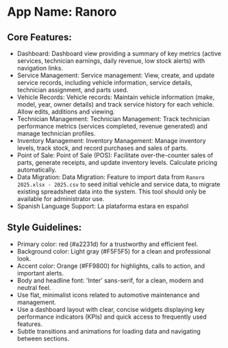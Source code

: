 # **App Name**: Ranoro

## Core Features:

- Dashboard: Dashboard view providing a summary of key metrics (active services, technician earnings, daily revenue, low stock alerts) with navigation links.
- Service Management: Service management: View, create, and update service records, including vehicle information, service details, technician assignment, and parts used.
- Vehicle Records: Vehicle records: Maintain vehicle information (make, model, year, owner details) and track service history for each vehicle. Allow edits, additions and viewing.
- Technician Management: Technician Management: Track technician performance metrics (services completed, revenue generated) and manage technician profiles.
- Inventory Management: Inventory Management: Manage inventory levels, track stock, and record purchases and sales of parts.
- Point of Sale: Point of Sale (POS): Facilitate over-the-counter sales of parts, generate receipts, and update inventory levels. Calculate pricing automatically.
- Data Migration: Data Migration: Feature to import data from `Ranoro 2025.xlsx - 2025.csv` to seed initial vehicle and service data, to migrate existing spreadsheet data into the system. This tool should only be available for administrator use.
- Spanish Language Support: La plataforma estara en español

## Style Guidelines:

- Primary color: red (#a2231d) for a trustworthy and efficient feel.
- Background color: Light gray (#F5F5F5) for a clean and professional look.
- Accent color: Orange (#FF9800) for highlights, calls to action, and important alerts.
- Body and headline font: 'Inter' sans-serif, for a clean, modern and neutral feel.
- Use flat, minimalist icons related to automotive maintenance and management.
- Use a dashboard layout with clear, concise widgets displaying key performance indicators (KPIs) and quick access to frequently used features.
- Subtle transitions and animations for loading data and navigating between sections.